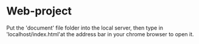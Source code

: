 # Web-project
Put the 'document' file folder into the local server, then type in 'localhost/index.html'at the address bar in your chrome browser to open it.
